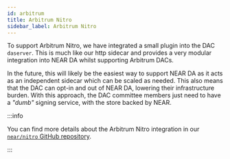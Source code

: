 ```yaml
---
id: arbitrum
title: Arbitrum Nitro
sidebar_label: Arbitrum Nitro
---
```


To support Arbitrum Nitro, we have integrated a small plugin into the DAC `daserver`. This is much like our http sidecar and provides a very modular integration into NEAR DA whilst supporting Arbitrum
DACs.

In the future, this will likely be the easiest way to support NEAR DA as it acts as an independent sidecar which can be scaled as needed. This also means that the DAC
can opt-in and out of NEAR DA, lowering their infrastructure burden. With this approach, the DAC committee members just need to have a _"dumb"_ signing service, with the store backed
by NEAR.

:::info

You can find more details about the Arbitrum Nitro integration in our [`near/nitro` GitHub repository](https://github.com/near/nitro).

:::
